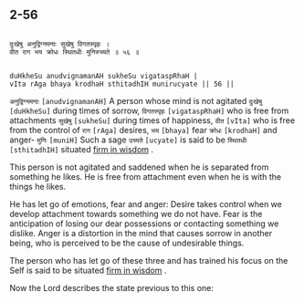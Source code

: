 ## 2-56


```shloka-sa

दुःखेषु अनुद्विग्नमनाः सुखेषु विगतस्पृहः ।
वीत राग भय क्रोधः स्थितधीः मुनिरुच्यते ॥ ५६ ॥

```
```shloka-sa-hk

duHkheSu anudvignamanAH sukheSu vigataspRhaH |
vIta rAga bhaya krodhaH sthitadhIH munirucyate || 56 ||

```
`अनुद्विग्नमनाः` `[anudvignamanAH]` A person whose mind is not agitated `दुःखेषु` `[duHkheSu]` during times of sorrow, `विगतस्पृहः` `[vigataspRhaH]` who is free from attachments `सुखेषु` `[sukheSu]` during times of happiness, `वीत` `[vIta]` who is free from the control of `राग` `[rAga]` desires, `भय` `[bhaya]` fear `क्रोधः` `[krodhaH]` and anger- `मुनिः` `[muniH]` Such a sage `उच्यते` `[ucyate]` is said to be `स्थितधीः` `[sthitadhIH]` situated 
[firm in wisdom](sthitaprajna_xlat)
.

This person is not agitated and saddened when he is separated from something he likes. He is free from attachment even when he is with the things he likes. 

He has let go of emotions, fear and anger: Desire takes control when we develop attachment towards something we do not have. Fear is the anticipation of losing our dear possessions or contacting something we dislike. Anger is a distortion in the mind that causes sorrow in another being, who is perceived to be the cause of undesirable things. 

The person who has let go of these three and has trained his focus on the Self is said to be situated 
[firm in wisdom](sthitaprajna_xlat)
.

Now the Lord describes the state previous to this one:


